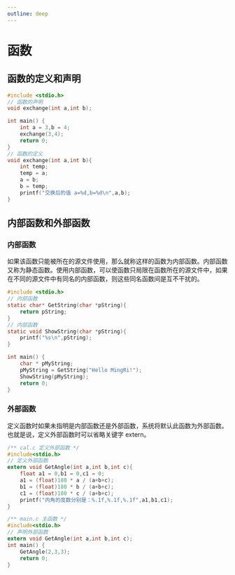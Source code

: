 ```yaml
---
outline: deep
---
```


# 函数

## 函数的定义和声明

```c
#include <stdio.h>
// 函数的声明
void exchange(int a,int b);

int main() {
    int a = 3,b = 4;
    exchange(3,4);
    return 0;
}
// 函数的定义
void exchange(int a,int b){
    int temp;
    temp = a;
    a = b;
    b = temp;
    printf("交换后的值 a=%d,b=%d\n",a,b);
}
```

## 内部函数和外部函数

### 内部函数

如果该函数只能被所在的源文件使用，那么就称这样的函数为内部函数。内部函数又称为静态函数。使用内部函数，可以使函数只局限在函数所在的源文件中，如果在不同的源文件中有同名的内部函数，则这些同名函数间是互不干扰的。

```c
#include <stdio.h>
// 内部函数
static char* GetString(char *pString){
    return pString;
}
// 内部函数
static void ShowString(char *pString){
    printf("%s\n",pString);
}

int main() {
    char * pMyString;
    pMyString = GetString("Hello MingRi!");
    ShowString(pMyString);
    return 0;
}
```

### 外部函数

定义函数时如果未指明是内部函数还是外部函数，系统将默认此函数为外部函数。也就是说，定义外部函数时可以省略关键字 extern。

```c
/** cal.c 定义外部函数 */
#include<stdio.h>
// 定义外部函数
extern void GetAngle(int a,int b,int c){
    float a1 = 0,b1 = 0,c1 = 0;
    a1 = (float)180 * a / (a+b+c);
    b1 = (float)180 * b / (a+b+c);
    c1 = (float)180 * c / (a+b+c);
    printf("内角的度数分别是：%.1f,%.1f,%.1f",a1,b1,c1);
}
```

```c
/** main.c 主函数 */
#include<stdio.h>
// 声明外部函数
extern void GetAngle(int a,int b,int c);
int main() {
    GetAngle(2,3,3);
    return 0;
}
```
